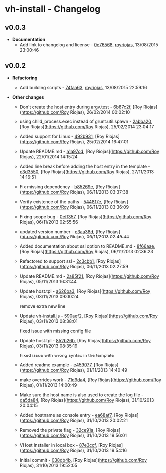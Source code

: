 
# vh-install - Changelog
## v0.0.3
- **Documentation**
  - Add link to changelog and license - [0e76568]( https://github.com/royriojas/vh-install/commit/0e76568 ), [royriojas](https://github.com/royriojas), 13/08/2015 23:00:46

    
## v0.0.2
- **Refactoring**
  - Add building scripts - [74faa63]( https://github.com/royriojas/vh-install/commit/74faa63 ), [royriojas](https://github.com/royriojas), 13/08/2015 22:59:16

    
- **Other changes**
  - Don't create the host entry during argv.test - [6b87c2f]( https://github.com/royriojas/vh-install/commit/6b87c2f ), [Roy Riojas](https://github.com/Roy Riojas), 26/02/2014 00:02:10

    
  - using child_process.exec instead of grunt.util.spawn - [2abba20]( https://github.com/royriojas/vh-install/commit/2abba20 ), [Roy Riojas](https://github.com/Roy Riojas), 25/02/2014 23:04:17

    
  - Added support for Linux - [492b931]( https://github.com/royriojas/vh-install/commit/492b931 ), [Roy Riojas](https://github.com/Roy Riojas), 25/02/2014 16:47:01

    
  - Update README.md - [a1a97cd]( https://github.com/royriojas/vh-install/commit/a1a97cd ), [Roy Riojas](https://github.com/Roy Riojas), 22/01/2014 14:15:24

    
  - Added line break before adding the host entry in the template - [c3d3550]( https://github.com/royriojas/vh-install/commit/c3d3550 ), [Roy Riojas](https://github.com/Roy Riojas), 27/11/2013 14:16:51

    
  - Fix missing dependency - [b85269e]( https://github.com/royriojas/vh-install/commit/b85269e ), [Roy Riojas](https://github.com/Roy Riojas), 06/11/2013 03:37:38

    
  - Verify existence of the paths - [544817e]( https://github.com/royriojas/vh-install/commit/544817e ), [Roy Riojas](https://github.com/Roy Riojas), 06/11/2013 03:36:09

    
  - Fixing scope bug - [0eff357]( https://github.com/royriojas/vh-install/commit/0eff357 ), [Roy Riojas](https://github.com/Roy Riojas), 06/11/2013 02:55:56

    
  - updated version number - [e3aa38d]( https://github.com/royriojas/vh-install/commit/e3aa38d ), [Roy Riojas](https://github.com/Roy Riojas), 06/11/2013 02:49:44

    
  - Added documentation about ssl option to README.md - [8f66aae]( https://github.com/royriojas/vh-install/commit/8f66aae ), [Roy Riojas](https://github.com/Roy Riojas), 06/11/2013 02:36:23

    
  - Refactored to support ssl - [2c3cbb1]( https://github.com/royriojas/vh-install/commit/2c3cbb1 ), [Roy Riojas](https://github.com/Roy Riojas), 06/11/2013 02:27:59

    
  - Update README.md - [2a85f21]( https://github.com/royriojas/vh-install/commit/2a85f21 ), [Roy Riojas](https://github.com/Roy Riojas), 05/11/2013 16:31:44

    
  - Update host.tpl - [a626ba3]( https://github.com/royriojas/vh-install/commit/a626ba3 ), [Roy Riojas](https://github.com/Roy Riojas), 03/11/2013 09:00:24

    remove extra new line
  - Update vh-install.js - [590aef2]( https://github.com/royriojas/vh-install/commit/590aef2 ), [Roy Riojas](https://github.com/Roy Riojas), 03/11/2013 08:38:01

    fixed issue with missing config file
  - Update host.tpl - [852b26b]( https://github.com/royriojas/vh-install/commit/852b26b ), [Roy Riojas](https://github.com/Roy Riojas), 03/11/2013 08:35:19

    Fixed issue with wrong syntax in the template
  - Added readme example - [e459077]( https://github.com/royriojas/vh-install/commit/e459077 ), [Roy Riojas](https://github.com/Roy Riojas), 01/11/2013 14:40:49

    
  - make overrides work - [71d9da4]( https://github.com/royriojas/vh-install/commit/71d9da4 ), [Roy Riojas](https://github.com/Roy Riojas), 01/11/2013 14:00:49

    
  - Make sure the host name is also used to create the log file - [da5da84]( https://github.com/royriojas/vh-install/commit/da5da84 ), [Roy Riojas](https://github.com/Roy Riojas), 31/10/2013 20:04:15

    
  - Added hostname as console entry - [ea68af7]( https://github.com/royriojas/vh-install/commit/ea68af7 ), [Roy Riojas](https://github.com/Roy Riojas), 31/10/2013 20:02:21

    
  - Removed the private flag - [32ce91a]( https://github.com/royriojas/vh-install/commit/32ce91a ), [Roy Riojas](https://github.com/Roy Riojas), 31/10/2013 19:56:01

    
  - VHost Installer in local box - [87e3ccf]( https://github.com/royriojas/vh-install/commit/87e3ccf ), [Roy Riojas](https://github.com/Roy Riojas), 31/10/2013 19:54:16

    
  - Initial commit - [038db4b]( https://github.com/royriojas/vh-install/commit/038db4b ), [Roy Riojas](https://github.com/Roy Riojas), 31/10/2013 19:52:05

    
